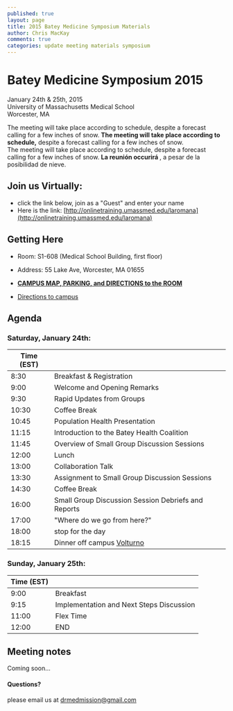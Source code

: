 ```yaml
---
published: true
layout: page
title: 2015 Batey Medicine Symposium Materials
author: Chris MacKay
comments: true
categories: update meeting materials symposium
---
```


# Batey Medicine Symposium 2015

January 24th & 25th, 2015  
University of Massachusetts Medical School  
Worcester, MA  

<div class="alert alert-danger" role="alert">
    <span class="glyphicon glyphicon-exclamation-sign" aria-hidden="true"></span>
    <span class="sr-only">The meeting will take place according to schedule, despite a forecast calling for a few inches of snow. </span>
        <strong>The meeting will take place according to schedule,</strong> despite a forecast calling for a few inches of snow.
</div>
<div class="alert alert-danger" role="alert">
    <span class="glyphicon glyphicon-exclamation-sign" aria-hidden="true"></span>
    <span class="sr-only">The meeting will take place according to schedule, despite a forecast calling for a few inches of snow. </span>
        <strong>La reunión occurirá </strong> , a pesar de la posibilidad de nieve.
</div>

## Join us Virtually:

- click the link below, join as a "Guest" and enter your name
- Here is the link: [http://onlinetraining.umassmed.edu/laromana](http://onlinetraining.umassmed.edu/laromana)

## Getting Here

- Room: S1-608 (Medical School Building, first floor)
- Address: 55 Lake Ave, Worcester, MA 01655

- [**CAMPUS MAP, PARKING, and DIRECTIONS to the ROOM**](2015-symposium-map.png)

- [Directions to campus](http://www.umassmed.edu/about/directions/)

## Agenda

### Saturday, January 24th:

| Time (EST) |                                             |
|------------|---------------------------------------------|
| 8:30       | Breakfast & Registration                    |
| 9:00       | Welcome and Opening Remarks                 |
| 9:30       | Rapid Updates from Groups                   |
| 10:30      | Coffee Break                                |
| 10:45      | Population Health Presentation              |
| 11:15      | Introduction to the Batey Health Coalition  |
| 11:45      | Overview of Small Group Discussion Sessions |
| 12:00      | Lunch                                       |
| 13:00      | Collaboration Talk                          |
| 13:30      | Assignment to Small Group Discussion Sessions|
| 14:30      | Coffee Break                                |
| 16:00      | Small Group Discussion Session Debriefs and Reports       |
| 17:00      | "Where do we go from here?"                 |
| 18:00      | stop for the day                            |
| 18:15      | Dinner off campus [Volturno](http://www.volturnopizza.com/)      |

### Sunday, January 25th:

| Time (EST) |                                          |
|------------|------------------------------------------|
| 9:00       | Breakfast                                |
| 9:15       | Implementation and Next Steps Discussion |
| 11:00      | Flex Time                                |
| 12:00      | END                                      |

## Meeting notes

Coming soon...

<h4>Questions?</h4>
<p>please email us at <a href="mailto:drmedmission@gmail.com">drmedmission@gmail.com</a></p>
